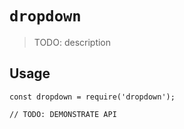 # `dropdown`

> TODO: description

## Usage

```
const dropdown = require('dropdown');

// TODO: DEMONSTRATE API
```
